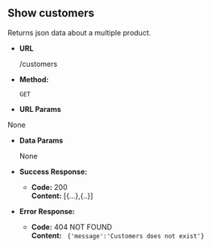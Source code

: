**Show customers**
----
  Returns json data about a multiple product.

* **URL**

  /customers

* **Method:**

  `GET`
  
*  **URL Params**
    
  None

* **Data Params**

  None

* **Success Response:**

  * **Code:** 200 <br />
    **Content:** 
    [{...},{..}]

* **Error Response:**

  * **Code:** 404 NOT FOUND <br />
    **Content:** ` {'message':'Customers does not exist'}`

